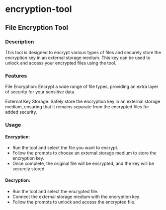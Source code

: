 # encryption-tool
## File Encryption Tool
### Description
This tool is designed to encrypt various types of files and securely store the encryption key in an external storage medium. This key can be used to unlock and access your encrypted files using the tool.

### Features
File Encryption: Encrypt a wide range of file types, providing an extra layer of security for your sensitive data.

External Key Storage: Safely store the encryption key in an external storage medium, ensuring that it remains separate from the encrypted files for added security.

### Usage
#### Encryption:

  - Run the tool and select the file you want to encrypt.
  - Follow the prompts to choose an external storage medium to store the encryption key.
  - Once complete, the original file will be encrypted, and the key will be securely stored.
#### Decryption:

  - Run the tool and select the encrypted file.
  - Connect the external storage medium with the encryption key.
  - Follow the prompts to unlock and access the encrypted file.
